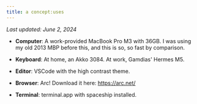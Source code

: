 ```yaml
---
title: a concept:uses
---
```


_Last updated: June 2, 2024_

- **Computer**: A work-provided MacBook Pro M3 with 36GB. I was using my old 2013 MBP before this, and this is so, so fast by comparison. 

- **Keyboard**: At home, an Akko 3084. At work, Gamdias' Hermes M5. 

- **Editor**: VSCode with the high contrast theme. 

- **Browser**: Arc! Download it here: https://arc.net/

- **Terminal**: terminal.app with spaceship installed. 
